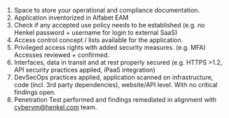 1. Space to store your operational and compliance documentation.
2. Application inventorized in Alfabet EAM
3. Check if any accepted use policy needs to be established (e.g. no Henkel password + username for login to external SaaS)
4. Access control concept / lists available for the application.
5. Privileged access rights with added security measures. (e.g. MFA) Accesses reviewed + confirmed.
6. Interfaces, data in transit and at rest properly secured (e.g. HTTPS >1.2, API security practices applied, iPaaS integration)
7. DevSecOps practices applied, application scanned on infrastructure, code (incl. 3rd party dependencies), website/API level. With no critical findings open.
8. Penetration Test performed and findings remediated in alignment with cybervm@henkel.com team.